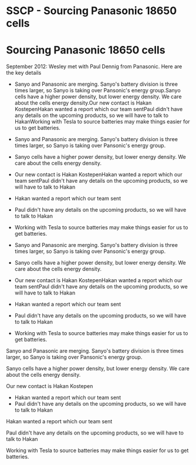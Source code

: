 # SSCP - Sourcing Panasonic 18650 cells

# Sourcing Panasonic 18650 cells

September 2012: Wesley met with Paul Dennig from Panasonic. Here are the key details

* Sanyo and Panasonic are merging. Sanyo's battery division is three times larger, so Sanyo is taking over Pansonic's energy group.Sanyo cells have a higher power density, but lower energy density. We care about the cells energy density.Our new contact is Hakan KostepenHakan wanted a report which our team sentPaul didn't have any details on the upcoming products, so we will have to talk to HakanWorking with Tesla to source batteries may make things easier for us to get batteries. 
* Sanyo and Panasonic are merging. Sanyo's battery division is three times larger, so Sanyo is taking over Pansonic's energy group.
* Sanyo cells have a higher power density, but lower energy density. We care about the cells energy density.
* Our new contact is Hakan KostepenHakan wanted a report which our team sentPaul didn't have any details on the upcoming products, so we will have to talk to Hakan
* Hakan wanted a report which our team sent
* Paul didn't have any details on the upcoming products, so we will have to talk to Hakan
* Working with Tesla to source batteries may make things easier for us to get batteries. 

* Sanyo and Panasonic are merging. Sanyo's battery division is three times larger, so Sanyo is taking over Pansonic's energy group.
* Sanyo cells have a higher power density, but lower energy density. We care about the cells energy density.
* Our new contact is Hakan KostepenHakan wanted a report which our team sentPaul didn't have any details on the upcoming products, so we will have to talk to Hakan
* Hakan wanted a report which our team sent
* Paul didn't have any details on the upcoming products, so we will have to talk to Hakan
* Working with Tesla to source batteries may make things easier for us to get batteries. 

Sanyo and Panasonic are merging. Sanyo's battery division is three times larger, so Sanyo is taking over Pansonic's energy group.

Sanyo cells have a higher power density, but lower energy density. We care about the cells energy density.

Our new contact is Hakan Kostepen

* Hakan wanted a report which our team sent
* Paul didn't have any details on the upcoming products, so we will have to talk to Hakan

Hakan wanted a report which our team sent

Paul didn't have any details on the upcoming products, so we will have to talk to Hakan

Working with Tesla to source batteries may make things easier for us to get batteries. 

